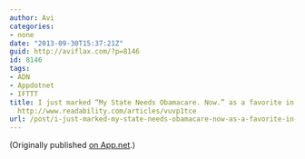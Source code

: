 ```yaml
---
author: Avi
categories:
- none
date: "2013-09-30T15:37:21Z"
guid: http://aviflax.com/?p=8146
id: 8146
tags:
- ADN
- Appdotnet
- IFTTT
title: I just marked “My State Needs Obamacare. Now.” as a favorite in Readability.
  http://www.readability.com/articles/vuvp1tce
url: /post/i-just-marked-my-state-needs-obamacare-now-as-a-favorite-in-readability-httpwww-readability-comarticlesvuvp1tce/
---
```

(Originally published [on App.net](http://alpha.app.net/aviflax/post/11882935).)